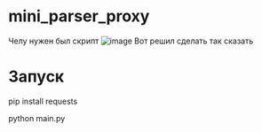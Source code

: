 # mini_parser_proxy
Челу нужен был скрипт 
![image](https://user-images.githubusercontent.com/91815912/194720252-04d7e2e7-0127-427a-8bf0-60a8024c44c0.png)
Вот решил сделать так сказать

# Запуск
  pip install requests
  
  python main.py
